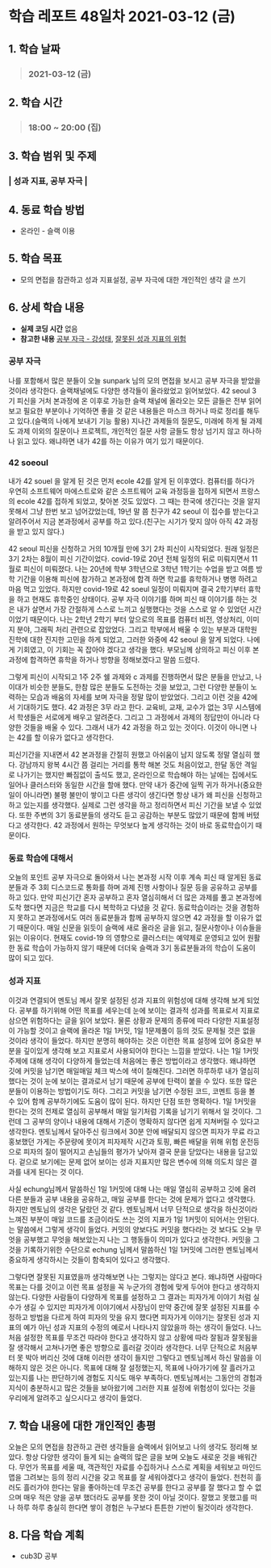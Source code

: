 # 학습 레포트 48일차 2021-03-12 (금)

## 1. 학습 날짜
> ### 2021-03-12 (금)

## 2. 학습 시간
> ### 18:00 ~ 20:00 (집)

## 3. 학습 범위 및 주제
### | 성과 지표, 공부 자극 |

## 4. 동료 학습 방법
- 온라인 - 슬랙 이용

## 5. 학습 목표
- 모의 면접을 참관하고 성과 지표설정, 공부 자극에 대한 개인적인 생각 글 쓰기

## 6. 상세 학습 내용
- **실제 코딩 시간** 없음
- **참고한 내용** [공부 자극 - 강성태](https://www.youtube.com/watch?v=ZHDH_mloHeE&ab_channel=%EA%B3%B5%EB%B6%80%EC%9D%98%EC%8B%A0%EA%B0%95%EC%84%B1%ED%83%9C), [잘못된 성과 지표의 위험](https://www.andrewahn.co/product/setting-wrong-metrics/)

### 공부 자극
나를 포함해서 많은 분들이 오늘 sunpark 님의 모의 면접을 보시고 공부 자극을 받았을 것이라 생각한다. 슬랙채널에도 다양한 생각들이 올라왔었고 읽어보았다. 42 seoul 3기 피신을 거처 본과정에 온 이후로 가능한 슬랙 채널에 올라오는 모든 글들은 전부 읽어보고 필요한 부분이나 기억하면 좋을 것 같은 내용들은 마스크 하거나 따로 정리를 해두고 있다.(슬랙의 나에게 보내기 기능 활용) 지나간 과제들의 질문도, 미래에 하게 될 과제도 과제 이외의 질문이나 프로젝트, 개인적인 질문 사항 글들도 항상 넘기지 않고 하나하나 읽고 있다. 왜냐하면 내가 42를 하는 이유가 여기 있기 때문이다.

### 42 soeoul
내가 42 souel 을 알게 된 것은 먼저 ecole 42를 알게 된 이후였다. 컴퓨터를 하다가 우연히 소프트웨어 마에스트로와 같은 소프트웨어 교육 과정등을 접하게 되면서 프랑스의 ecole 42를 접하게 되었고, 찾아본 것도 있었다. 그 때는 한국에 생긴다는 것을 알지 못해서 그냥 한번 보고 넘어갔었는데, 19년 말 쯤 친구가 42 seoul 이 접수를 받는다고 알려주어서 지금 본과정에서 공부를 하고 있다.(친구는 시기가 맞지 않아 아직 42 과정을 받고 있지 않다.)

42 seoul 피신을 신청하고 거의 10개월 만에 3기 2차 피신이 시작되었다. 원래 일정은 3기 2차는 8월이 피신 기간이었다. covid-19로 20년 전체 일정의 뒤로 미뤄지면서 11월로 피신이 미뤄졌다. 나는 20년에 학부 3학년으로 3학년 1학기는 수업을 받고 여름 방학 기간을 이용해 피신에 참가하고 본과정에 합격 하면 학교를 휴학하거나 병행 하려고 마음 먹고 있었다. 하지만 covid-19로 42 soeul 일정이 미뤄지며 결국 2학기부터 휴학을 하고 현재도 휴학중인 상태이다. 공부 자극 이야기를 하며 피신 때 이야기를 하는 것은 내가 살면서 가장 간절하게 스스로 느끼고 실행했다는 것을 스스로 알 수 있었던 시간이었기 때문이다. 나는 2학년 2학기 부터 앞으로의 목표를 컴퓨터 비전, 영상처리, 이미지 분야, 그래픽 처리 관련으로 잡았었다. 그리고 학부에서 배울 수 있는 부분과 대학원 진학에 대한 진지한 고민을 하게 되었고, 그러한 와중에 42 seoul 을 알게 되었다. 나에게 기회였고, 이 기회는 꼭 잡아야 겠다고 생각을 했다. 부모님께 상의하고 피신 이후 본과정에 합격하면 휴학을 하거나 방향을 정해보겠다고 말씀 드렸다.

그렇게 피신이 시작되고 1주 2주 쉘 과제와 c 과제를 진행하면서 많은 분들을 만났고, 나이대가 비슷한 분들도, 한참 많은 분들도 도전하는 것을 보았고, 그런 다양한 분들이 노력하는 모습과 배움의 자세를 보며 자극을 정말 많이 받았었다. 그리고 이런 것을 42에서 기대하기도 했다. 42 과정은 3무 라고 한다. 교육비, 교재, 교수가 없는 3무 시스템에서 학생들은 서로에게 배우고 알려준다. 그리고 그 과정에서 과제의 정답만이 아니라 다양한 것들을 배울 수 있다. 그래서 내가 42 과정을 하고 있는 것이다. 이것이 아니면 나는 42를 할 이유가 없다고 생각한다.

피신기간을 지내면서 42 본과정을 간절히 원했고 아쉬움이 남지 않도록 정말 열심히 했다. 강남까지 왕복 4시간 쯤 걸리는 거리를 통학 해본 것도 처음이었고, 한달 동안 격일로 나가기는 했지만 빠짐없이 출석도 했고, 온라인으로 학습해야 하는 날에는 집에서도 일어나 클러스터와 동일한 시간을 할애 했다. 만약 내가 중간에 일찍 귀가 하거나(중요한 일이 아니라면) 불평 불만이 쌓이고 다른 생각이 생긴다면 항상 내가 왜 피신을 신청하고 하고 있는지를 생각했다. 실제로 그런 생각을 하고 정리하면서 피신 기간을 보낼 수 있었다. 또한 주변의 3기 동료분들의 생각도 듣고 공감하는 부분도 많았기 때문에 함께 버텼다고 생각한다. 42 과정에서 원하는 무엇보다 높게 생각하는 것이 바로 동료학습이기 때문이다.

### 동료 학습에 대해서
오늘의 포인트 공부 자극으로 돌아와서 나는 본과정 시작 이후 계속 피신 때 알게된 동료 분들과 주 3회 디스코드로 통화를 하며 과제 진행 사항이나 질문 등을 공유하고 공부를 하고 있다. 만약 피신기간 혼자 공부하고 혼자 열심히해서 더 많은 과제를 풀고 본과정에 도착 했다면 지금은 학교를 다시 복학하고 다녔을 것 같다. 동료학습이라는 것을 경험하지 못하고 본과정에서도 여러 동료분들과 함께 공부하지 않으면 42 과정을 할 이유가 없기 때문이다. 매일 신문을 읽듯이 슬랙에 새로 올라온 글을 읽고, 질문사항이나 이슈들을 읽는 이유이다. 현재도 covid-19 의 영향으로 클러스터는 예약제로 운영되고 있어 원활한 동료 학습이 가능하지 않기 때문에 더더욱 슬랙과 3기 동료분들과의 학습이 도움이 많이 되고 있다.

### 성과 지표
이것과 연결되어 멘토님 께서 잘못 설정된 성과 지표의 위험성에 대해 생각해 보게 되었다. 공부를 하기위해 어떤 목표를 세우는데 눈에 보이는 결과적 성과를 목표로서 지표로 삼으면 위험하다는 글을 읽어 보았다. 물론 상황과 문제의 종류에 따라 다양한 지표설정이 가능할 것이고 슬랙에 올라온 1일 1커밋, 1일 1문제풀이 등의 것도 문제될 것은 없을 것이라 생각이 들었다. 하지만 분명히 해야하는 것은 이런한 목표 설정에 있어 중요한 부분을 깊이있게 생각해 보고 지표로서 사용되어야 한다는 느낌을 받았다. 나는 1일 1커밋 주제에 대해 생각이 다양하게 들었는데 처음에는 좋은 방법이라고 생각했다. 왜냐하면 깃에 커밋을 남기면 매일매일 체크 박스에 색이 칠해진다. 그러면 하루하루 내가 열심히 했다는 것이 눈에 보이는 결과로서 남기 때문에 공부에 탄력이 붙을 수 있다. 또한 많은 분들이 이용하는 방법이기도 하다. 그리고 커밋을 남기면 수정된 코드, 코멘트 등을 볼 수 있어 함께 공부하기에도 도움이 많이 된다. 하지만 단점 또한 명확하다. 1일 1커밋을 한다는 것의 전제로 열심히 공부해서 매일 일기처럼 기록을 남기기 위해서 일 것이다. 그런데 그 공부의 양이나 내용에 대해서 기준이 명확하지 않다면 쉽게 지쳐버릴 수 있다고 생각한다. 멘토님께서 달아주신 링크에서 30분 안에 배달되지 않으면 피자가 무료 라고 홍보했던 가게는 주문량에 못이겨 피자제작 시간과 토핑, 빠른 배달을 위해 위험 운전등으로 피자의 질이 떨어지고 손님들의 평가가 낮아져 결국 문을 닫았다는 내용을 담고있다. 겉으로 보기에는 문제 없어 보이는 성과 지표지만 많은 변수에 의해 의도치 않은 결과를 내게 된다는 것 이다.

사실 echung님께서 말씀하신 1일 1커밋에 대해 나는 매일 열심히 공부하고 깃에 올려 다른 분들과 공부 내용을 공유하고, 매일 공부를 한다는 것에 문제가 없다고 생각했다. 하지만 멘토님의 생각은 달랐던 것 같다. 멘토님께서 너무 단적으로 생각을 하신것이라 느껴진 부분이 매일 코드를 조금이라도 쓰는 것의 지표가 1일 1커밋이 되어서는 안된다. 는 말씀에서 그렇게 생각이 들었다. 커밋의 양보다도 커밋을 했다라는 것 보다도 오늘 무엇을 공부했고 무엇을 해보았는지 나는 그 행동들이 의미가 있다고 생각한다. 커밋을 그것을 기록하기위한 수단으로 echung 님께서 말씀하신 1일 1커밋에 그러한 멘토님께서 중요하게 생각하시는 것들이 함축되어 있다고 생각했다.

그렇다면 잘못된 지표였을까 생각해보면 나는 그렇지는 않다고 본다. 왜냐하면 사람마다 목표는 다를 것이고 이런 목표 설정을 꼭 누군가의 경험에 맞게 두어야 한다고 생각하지 않는다. 다양한 사람들이 다양하게 목표를 설정하고 그 결과는 피자가게 이야기 처럼 실수가 생길 수 있지만 피자가게 이야기에서 사장님이 만약 중간에 잘못 설정된 지표를 수정하고 방법을 다르게 하여 피자의 맛을 유지 했다면 피자가게 이야기는 잘못된 성과 지표의 예가 아닌 성과 지표의 수정의 예로서 나타나지 않았을까 하는 생각이 들었다. 나느 처음 설정한 목표를 무조건 따라야 한다고 생각하지 않고 상황에 따라 잘됨과 잘못됨을 잘 생각해서 고쳐나가면 좋은 방향으로 흘러갈 것이라 생각한다. 너무 단적으로 처음부터 못 박아 버리신 것에 대해 이러한 생각이 들지만 그렇다고 멘토님께서 하신 말씀을 이해하지 않은 것은 아니다. 목표에 대해 잘 설정했는지, 목표에 나아가기에 잘 흘러가고 있는지를 나는 판단하기에 경험도 지식도 매우 부족하다. 멘토님께서는 그동안의 경험과 지식이 충분하시고 많은 것들을 보아왔기에 그러한 지표 설정에 위험성이 있다는 것을 우리에게 알려주고 싶으시다고 생각이 들었다.

## 7. 학습 내용에 대한 개인적인 총평
오늘은 모의 면접을 참관하고 관련 생각들을 슬랙에서 읽어보고 나의 생각도 정리해 보았다. 항상 다양한 생각이 들게 되는 슬랙의 많은 글을 보며 오늘도 새로운 것을 배워간다. 무언가 목표를 세울 때, 객관적인 자료를 수집하거나 스스로 계획을 세워보고 마인드 맵을 그려보는 등의 정리 시간을 갖고 목표를 잘 세워야겠다고 생각이 들었다. 천천히 흘러도 흘러가야 한다는 말을 좋아하는데 무조건 공부를 한다고 공부를 잘 했다고 할 수 없으며 매우 적은 양을 공부 했더라도 공부를 못한 것이 아닐 것이다. 잘했고 못했고를 떠나 하루 하루 충실히 한다면 쌓이 경험은 누구보다 튼튼한 기반이 될것이라 생각한다.

## 8. 다음 학습 계획
- cub3D 공부